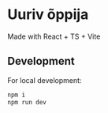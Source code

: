 # Uuriv õppija

Made with React + TS + Vite

## Development

For local development:

```bash
npm i
npm run dev
```

